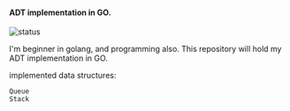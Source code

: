 #### ADT implementation in GO.
![status](https://travis-ci.org/Rabinzon/goADT.svg?branch=master)

I'm beginner in golang, and programming also. 
This repository will hold my ADT implementation in GO.

implemented data structures: 
```
Queue
Stack
```
